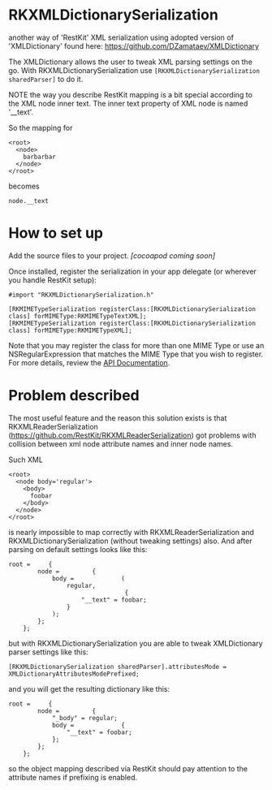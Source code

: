 RKXMLDictionarySerialization
============================

another way of 'RestKit' XML serialization using adopted version of 'XMLDictionary' found here:
https://github.com/DZamataev/XMLDictionary

The XMLDictionary allows the user to tweak XML parsing settings on the go. 
With RKXMLDictionarySerialization use ``` [RKXMLDictionarySerialization sharedParser] ``` to do it.

NOTE the way you describe RestKit mapping is a bit special according to the XML node inner text. 
The inner text property of XML node is named '__text'.

So the mapping for
```
<root>
  <node>
    barbarbar
  </node>
</root>
```

becomes
```
node.__text
```


How to set up
============================
Add the source files to your project.
*[cocoapod coming soon]*

Once installed, register the serialization in your app delegate (or wherever you handle RestKit setup):
```
#import "RKXMLDictionarySerialization.h"

[RKMIMETypeSerialization registerClass:[RKXMLDictionarySerialization class] forMIMEType:RKMIMETypeTextXML];
[RKMIMETypeSerialization registerClass:[RKXMLDictionarySerialization class] forMIMEType:RKMIMETypeXML];
```

Note that you may register the class for more than one MIME Type or use an NSRegularExpression that matches the MIME Type that you wish to register. For more details, review the [API Documentation](http://restkit.org/api/latest/Classes/RKMIMETypeSerialization.html).

Problem described
============================

The most useful feature and the reason this solution exists is that RKXMLReaderSerialization (https://github.com/RestKit/RKXMLReaderSerialization)
got problems with collision between xml node attribute names and inner node names.

Such XML
```
<root>
  <node body='regular'>
    <body>
      foobar
    </body>
  </node>
</root>
```
is nearly impossible to map correctly with RKXMLReaderSerialization and RKXMLDictionarySerialization (without tweaking settings) also.
And after parsing on default settings looks like this:
```
root =     {
        node =         {
            body =             (
                regular,
                                {
                    "__text" = foobar;
                }
            );
        };
    };
```

but with RKXMLDictionarySerialization you are able to tweak XMLDictionary parser settings like this:
```
[RKXMLDictionarySerialization sharedParser].attributesMode = XMLDictionaryAttributesModePrefixed;
```
and you will get the resulting dictionary like this:
```
root =     {
        node =         {
            "_body" = regular;
            body =             {
                "__text" = foobar;
            };
        };
    };
```

so the object mapping described via RestKit should pay attention to the attribute names if prefixing is enabled.

